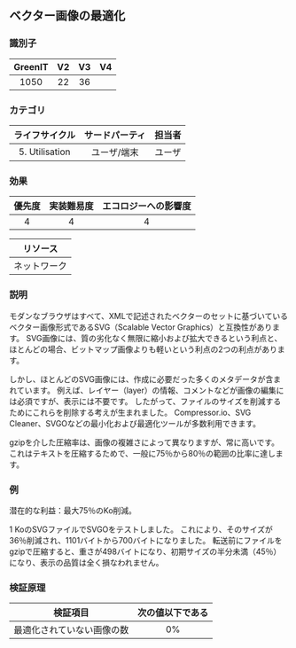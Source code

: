 ## ベクター画像の最適化

### 識別子

| GreenIT |  V2  |  V3  |  V4  |
|:-------:|:----:|:----:|:----:|
|   1050   | 22  | 36  |      |

### カテゴリ

| ライフサイクル |  サードパーティ  |  担当者  |
|:---------:|:----:|:----:|
| 5. Utilisation | ユーザ/端末 | ユーザ |

### 効果

| 優先度 |      実装難易度       |  エコロジーへの影響度    |
|:-------------------:|:-------------------------:|:---------------------:|
| 4 | 4 | 4 |

|リソース                                      |
|:----------------------------------------------------------:|
|  ネットワーク  |

### 説明

モダンなブラウザはすべて、XMLで記述されたベクターのセットに基づいているベクター画像形式であるSVG（Scalable Vector Graphics）と互換性があります。 
SVG画像には、質の劣化なく無限に縮小および拡大できるという利点と、ほとんどの場合、ビットマップ画像よりも軽いという利点の2つの利点があります。

しかし、ほとんどのSVG画像には、作成に必要だった多くのメタデータが含まれています。
例えば、レイヤー（layer）の情報、コメントなどが画像の編集には必須ですが、表示には不要です。
したがって、ファイルのサイズを削減するためにこれらを削除する考えが生まれました。
Compressor.io、SVG Cleaner、SVGOなどの最小化および最適化ツールが多数利用できます。

gzipを介した圧縮率は、画像の複雑さによって異なりますが、常に高いです。
これはテキストを圧縮するためで、一般に75％から80％の範囲の比率に達します。


### 例

潜在的な利益：最大75％のKo削減。

1 KoのSVGファイルでSVGOをテストしました。 これにより、そのサイズが36％削減され、1101バイトから700バイトになりました。 転送前にファイルをgzipで圧縮すると、重さが498バイトになり、初期サイズの半分未満（45％）になり、表示の品質は全く損なわれません。


### 検証原理

| 検証項目     | 次の値以下である   |  
|-------------------|:-------------------------:|
| 最適化されていない画像の数  |  0% |
